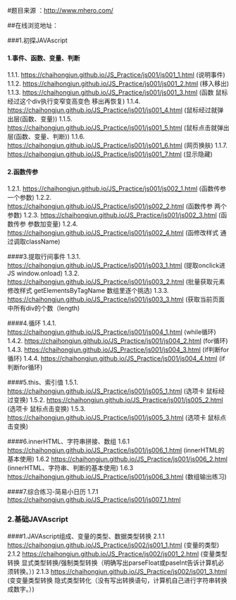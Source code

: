 #题目来源 ：http://www.mhero.com/

##在线浏览地址：

###1.初探JAVAscript
#### 1.事件、函数、变量、判断
1.1.1. https://chaihongjun.github.io/JS_Practice/js001/js001_1.html (说明事件)
1.1.2. https://chaihongjun.github.io/JS_Practice/js001/js001_2.html (移入移出)
1.1.3. https://chaihongjun.github.io/JS_Practice/js001/js001_3.html (函数 鼠标经过这个div执行变窄变高变色 移出再恢复)
1.1.4. https://chaihongjun.github.io/JS_Practice/js001/js001_4.html (鼠标经过就弹出层(函数、变量))
1.1.5. https://chaihongjun.github.io/JS_Practice/js001/js001_5.html (鼠标点击就弹出层(函数、变量、判断))
1.1.6. https://chaihongjun.github.io/JS_Practice/js001/js001_6.html (网页换肤)
1.1.7. https://chaihongjun.github.io/JS_Practice/js001/js001_7.html (显示隐藏)

#### 2.函数传参
1.2.1. https://chaihongjun.github.io/JS_Practice/js001/js002_1.html (函数传参 一个参数)
1.2.2. https://chaihongjun.github.io/JS_Practice/js001/js002_2.html (函数传参 两个参数)
1.2.3. https://chaihongjun.github.io/JS_Practice/js001/js002_3.html (函数传参 参数加变量)
1.2.4. https://chaihongjun.github.io/JS_Practice/js001/js002_4.html (函修改样式 通过调取className)

####3.提取行间事件
1.3.1. https://chaihongjun.github.io/JS_Practice/js001/js003_1.html (提取onclick进JS window.onload)
1.3.2. https://chaihongjun.github.io/JS_Practice/js001/js003_2.html (批量获取元素修改样式 getElementsByTagName 数组里逐个挑选)
1.3.3. https://chaihongjun.github.io/JS_Practice/js001/js003_3.html (获取当前页面中所有div的个数（length)

####4.循环
1.4.1. https://chaihongjun.github.io/JS_Practice/js001/js004_1.html (while循环)
1.4.2. https://chaihongjun.github.io/JS_Practice/js001/js004_2.html (for循环)
1.4.3. https://chaihongjun.github.io/JS_Practice/js001/js004_3.html (if判断for循环)
1.4.4. https://chaihongjun.github.io/JS_Practice/js001/js004_4.html (if判断for循环)

####5.this、索引值
1.5.1. https://chaihongjun.github.io/JS_Practice/js001/js005_1.html (选项卡 鼠标经过变换)
1.5.2. https://chaihongjun.github.io/JS_Practice/js001/js005_2.html (选项卡 鼠标点击变换)
1.5.3. https://chaihongjun.github.io/JS_Practice/js001/js005_3.html (选项卡 鼠标点击变换)

####6.innerHTML、字符串拼接、数组
1.6.1 https://chaihongjun.github.io/JS_Practice/js001/js006_1.html (innerHTML的基本使用)
1.6.2 https://chaihongjun.github.io/JS_Practice/js001/js006_2.html (innerHTML、字符串、判断的基本使用)
1.6.3 https://chaihongjun.github.io/JS_Practice/js001/js006_3.html (数组输出练习)

####7.综合练习-简易小日历
1.7.1 https://chaihongjun.github.io/JS_Practice/js001/js007_1.html

### 2.基础JAVAscript
####1.JAVAscript组成、变量的类型、数据类型转换
2.1.1  https://chaihongjun.github.io/JS_Practice/js002/js001_1.html (变量的类型)
2.1.2  https://chaihongjun.github.io/JS_Practice/js002/js001_2.html (变量类型转换 显式类型转换/强制类型转换（明确写出parseFloat或paseInt告诉计算机必须转换。）)
2.1.3  https://chaihongjun.github.io/JS_Practice/js002/js001_3.html (变变量类型转换 隐式类型转化（没有写出转换语句，计算机自己进行字符串转换成数字。）)
